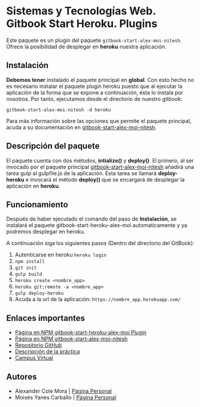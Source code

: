 
# Sistemas y Tecnologías Web. Gitbook Start Heroku. Plugins

Este paquete es un plugin del paquete ```gitbook-start-alex-moi-nitesh```.
Ofrece la posibilidad de desplegar en **heroku** nuestra aplicación.

## Instalación

**Debemos tener** instalado el paquete principal en **global**. Con esto hecho no es necesario instalar el paquete plugin heroku puesto que al ejecutar la aplicación de la forma que se expone a continuación, ésta lo instala por nosotros.
Por tanto, ejecutamos desde el directorio de nuestro gitbook:
```shell
gitbook-start-alex-moi-nitesh -d heroku
```

Para más información sobre las opciones que permite el paquete principal, acuda a su documentación en [gitbook-start-alex-moi-nitesh](https://github.com/ULL-ESIT-SYTW-1617/nueva-funcionalidad-para-el-paquete-npm-plugins-alex-moi).

## Descripción del paquete

El paquete cuenta con dos métodos, **intialize()** y **deploy()**. El primero, al ser invocado por el paquete principal [gitbook-start-alex-moi-nitesh](https://www.npmjs.com/package/gitbook-start-alex-moi-nitesh) añadirá una tarea gulp al gulpfile.js de la aplicación. Esta tarea se llamará **deploy-heroku** e invocará el método **deploy()** que se encargará de desplegar la aplicación en **heroku**.


## Funcionamiento

Después de haber ejecutado el comando del paso de **Instalación**, se instalará el paquete gitbook-start-heroku-alex-moi automaticamente y ya podremos desplegar en heroku.


A continuación siga los siguientes pasos (Dentro del directorio del GitBook):
	
1. Autenticarse en heroku `heroku login`
2. `npm install`
3. `git init`
4. `gulp build`
5. `heroku create <nombre_app>`
6. `heroku git:remote -a <nombre_app>`
7. `gulp deploy-heroku`
8. Acuda a la url de la aplicación: `https://nombre_app.herokuapp.com/`


## Enlaces importantes

*  [Página en NPM gitbook-start-heroku-alex-moi Plugin](https://www.npmjs.com/package/gitbook-start-heroku-alex-moi)
*  [Página en NPM gitbook-start-alex-moi-nitesh](https://www.npmjs.com/package/gitbook-start-alex-moi-nitesh)
*  [Repositorio GitHub](https://github.com/ULL-ESIT-SYTW-1617/gitbook-start-heroku-alex-moi.git)
*  [Descripción de la práctica](https://casianorodriguezleon.gitbooks.io/ull-esit-1617/content/practicas/practicaplugin2.html)
*  [Campus Virtual](https://campusvirtual.ull.es/1617/course/view.php?id=1175)

## Autores

* Alexander Cole Mora | [Página Personal](http://alu0100767421.github.io/)
* Moisés Yanes Carballo | [Página Personal](http://alu0100782851.github.io/)
